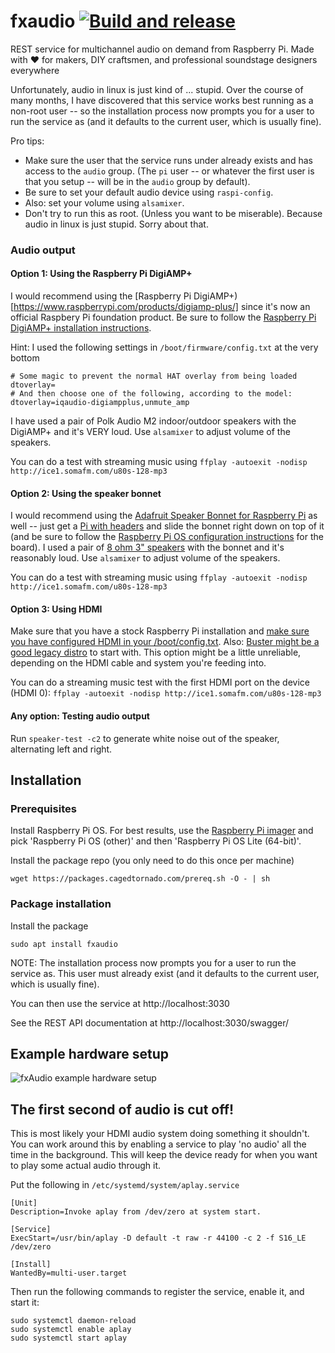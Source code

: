 # fxaudio [![Build and release](https://github.com/danesparza/fxaudio/actions/workflows/release.yaml/badge.svg)](https://github.com/danesparza/fxaudio/actions/workflows/release.yaml) 
REST service for multichannel audio on demand from Raspberry Pi.  Made with ❤️ for makers, DIY craftsmen, and professional soundstage designers everywhere

Unfortunately, audio in linux is just kind of ... stupid.  Over the course of many months, I have discovered that this service works best running as a non-root user -- so the installation process now prompts you for a user to run the service as (and it defaults to the current user, which is usually fine).

Pro tips:
- Make sure the user that the service runs under already exists and has access to the `audio` group.  (The `pi` user -- or whatever the first user is that you setup -- will be in the `audio` group by default).
- Be sure to set your default audio device using `raspi-config`.  
- Also:  set your volume using `alsamixer`.  
- Don't try to run this as root.  (Unless you want to be miserable).  Because audio in linux is just stupid.  Sorry about that.

### Audio output
#### Option 1: Using the Raspberry Pi DigiAMP+
I would recommend using the [Raspberry Pi DigiAMP+)[https://www.raspberrypi.com/products/digiamp-plus/] since it's now an official Raspbery Pi foundation product. Be sure to follow the [Raspberry Pi DigiAMP+ installation instructions](https://www.raspberrypi.com/documentation/accessories/audio.html#raspberry-pi-digiamp).  

Hint:  I used the following settings in `/boot/firmware/config.txt` at the very bottom
```
# Some magic to prevent the normal HAT overlay from being loaded
dtoverlay=
# And then choose one of the following, according to the model:
dtoverlay=iqaudio-digiampplus,unmute_amp
```

I have used a pair of Polk Audio M2 indoor/outdoor speakers with the DigiAMP+ and it's VERY loud. Use `alsamixer` to adjust volume of the speakers.

You can do a test with streaming music using `ffplay -autoexit -nodisp http://ice1.somafm.com/u80s-128-mp3`

#### Option 2: Using the speaker bonnet
I would recommend using the [Adafruit Speaker Bonnet for Raspberry Pi](https://learn.adafruit.com/adafruit-speaker-bonnet-for-raspberry-pi/overview) as well -- just get a [Pi with headers](https://www.adafruit.com/product/3708) and slide the bonnet right down on top of it (and be sure to follow the [Raspberry Pi OS configuration instructions](https://learn.adafruit.com/adafruit-speaker-bonnet-for-raspberry-pi/raspberry-pi-usage) for the board).  I used a pair of [8 ohm 3" speakers](https://www.adafruit.com/product/1313) with the bonnet and it's reasonably loud. Use `alsamixer` to adjust volume of the speakers.

You can do a test with streaming music using `ffplay -autoexit -nodisp http://ice1.somafm.com/u80s-128-mp3`

#### Option 3: Using HDMI
Make sure that you have a stock Raspberry Pi installation and [make sure you have configured HDMI in your /boot/config.txt](https://raspberrypi.stackexchange.com/questions/32717/how-to-enable-sound-on-hdmi).  Also: [Buster might be a good legacy distro](https://www.reddit.com/r/raspberry_pi/comments/qujijj/no_hdmi_audio_in_raspiconfig_raspberry_os_lite/) to start with.  This option might be a little unreliable, depending on the HDMI cable and system you're feeding into.

You can do a streaming music test with the first HDMI port on the device (HDMI 0): `ffplay -autoexit -nodisp http://ice1.somafm.com/u80s-128-mp3`

#### Any option: Testing audio output
Run `speaker-test -c2` to generate white noise out of the speaker, alternating left and right.

## Installation
### Prerequisites
Install Raspberry Pi OS.  For best results, use the [Raspberry Pi imager](https://www.raspberrypi.com/software/)
and pick 'Raspberry Pi OS (other)' and then 'Raspberry Pi OS Lite (64-bit)'.

Install the package repo (you only need to do this once per machine)
```
wget https://packages.cagedtornado.com/prereq.sh -O - | sh
```

### Package installation
Install the package
```
sudo apt install fxaudio
```

NOTE: The installation process now prompts you for a user to run the service as.  This user must already exist (and it defaults to the current user, which is usually fine).  

You can then use the service at http://localhost:3030

See the REST API documentation at http://localhost:3030/swagger/

## Example hardware setup
![fxAudio example hardware setup](fxAudio_hardware_annotated.png)

## The first second of audio is cut off!
This is most likely your HDMI audio system doing something it shouldn't.  You can work around this by enabling a service to play 'no audio' all the time in the background.  This will keep the device ready for when you want to play some actual audio through it.  

Put the following in `/etc/systemd/system/aplay.service`

```
[Unit]
Description=Invoke aplay from /dev/zero at system start.

[Service]
ExecStart=/usr/bin/aplay -D default -t raw -r 44100 -c 2 -f S16_LE /dev/zero

[Install]
WantedBy=multi-user.target
```

Then run the following commands to register the service, enable it, and start it:

```
sudo systemctl daemon-reload
sudo systemctl enable aplay
sudo systemctl start aplay
```
